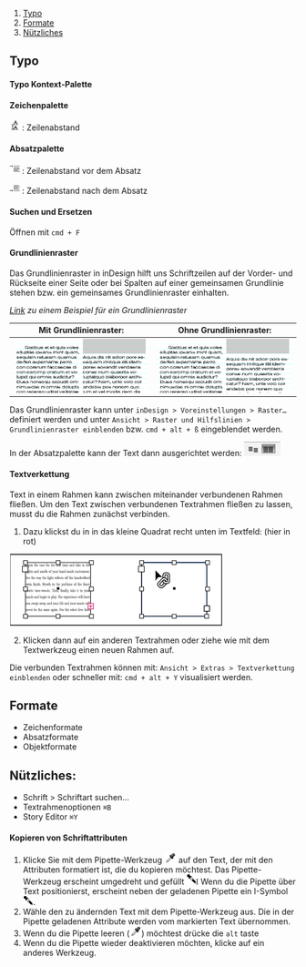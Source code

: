 1. [Typo](#typo)
2. [Formate](#formate)
3. [Nützliches](#n%C3%BCtzliches)

## Typo

#### Typo Kontext-Palette

#### Zeichenpalette

![](bilder/zeichen_zeilenabstand.png) : Zeilenabstand

#### Absatzpalette

![](bilder/abstanddavor.png) : Zeilenabstand vor dem Absatz

![](bilder/abstanddanach.png) : Zeilenabstand nach dem Absatz

#### Suchen und Ersetzen

Öffnen mit `cmd + F`

#### Grundlinienraster

Das Grundlinienraster in inDesign hilft uns Schriftzeilen auf der Vorder- und Rückseite einer Seite oder bei Spalten auf einer gemeinsamen Grundlinie stehen bzw. ein gemeinsames Grundlinienraster einhalten.

*[Link](bilder/Grundlinienraster_Musterseite.pdf) zu einem Beispiel für ein Grundlinienraster*

Mit Grundlinienraster:      | Ohne Grundlinienraster:
---|---
![](bilder/grundlienienraster.jpg) | ![](bilder/grundlienienraster2.jpg)

Das Grundlinienraster kann unter `inDesign > Voreinstellungen > Raster…` definiert werden und unter `Ansicht > Raster und Hilfslinien > Grundlinienraster einblenden` bzw. `cmd + alt + ß` eingeblendet werden.

In der Absatzpalette kann der Text dann ausgerichtet werden:
![](bilder/grundlienienraster_anschalten.png)

#### Textverkettung

Text in einem Rahmen kann zwischen miteinander verbundenen Rahmen fließen. Um den Text zwischen verbundenen Textrahmen fließen zu lassen, musst du die Rahmen zunächst verbinden.

1. Dazu klickst du in in das kleine Quadrat recht unten im Textfeld: (hier in rot)

![](bilder/textverkettung.png)

2. Klicken dann auf ein anderen Textrahmen oder ziehe wie mit dem Textwerkzeug einen neuen Rahmen auf.

Die verbunden Textrahmen können mit: `Ansicht > Extras > Textverkettung einblenden` oder schneller mit: `cmd + alt + Y` visualisiert werden.






## Formate

- Zeichenformate
- Absatzformate
- Objektformate


## Nützliches:
- Schrift > Schriftart suchen…
- Textrahmenoptionen `⌘B`
- Story Editor `⌘Y`

#### Kopieren von Schriftattributen
1. Klicke Sie mit dem Pipette-Werkzeug ![](bilder/sampler1.png) auf den Text, der mit den Attributen formatiert ist, die du kopieren möchtest. Das Pipette-Werkzeug erscheint umgedreht und gefüllt ![](bilder/sampler2.png) Wenn du die Pipette über Text positionierst, erscheint neben der geladenen Pipette ein I-Symbol ![](bilder/sampler3.png).
2. Wähle den zu ändernden Text mit dem Pipette-Werkzeug aus.
Die in der Pipette geladenen Attribute werden vom markierten Text übernommen.
3. Wenn du die Pipette leeren (![](bilder/sampler1.png)) möchtest drücke die `alt` taste
3. Wenn du die Pipette wieder deaktivieren möchten, klicke auf ein anderes Werkzeug.
